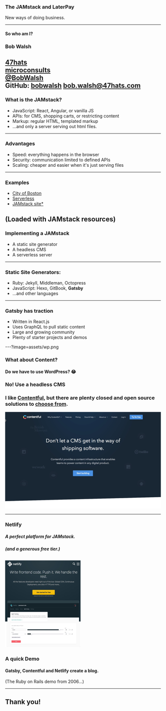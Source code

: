 ### The JAMstack and LaterPay 

New ways of doing business.

---
#### So who am I?

  ### Bob Walsh

  [47hats](https://47hats.com)<br/>
  [microconsults](https://microconsults.com)<br/>
  [@BobWalsh](https://twitter.com/BobWalsh)<br/>
  GitHub: [bobwalsh](https://github.com/BobWalsh)
  [bob.walsh@47hats.com](mailto:bob.walsh@47hats.com)
---

### What is the JAMstack?

- JavaScript: React, Angular, or vanilla JS
- APIs: for CMS, shopping carts, or restricting content
- Markup: regular HTML, templated markup
- ...and only a server serving out html files.

---
### Advantages

- Speed: everything happens in the browser
- Security: communication limited to defined APIs
- Scaling: cheaper and easier when it's just serving files
---

### Examples

- [City of Boston](https://budget.boston.gov/)
- [Serverless](https://serverless.com/)
- [JAMstack site*](https://jamstack.org/)

(Loaded with JAMstack resources)
---

### Implementing a JAMstack

- A static site generator
- A headless CMS
- A serverless server

---
### Static Site Generators:

- Ruby: Jekyll, Middleman, Octopress
- JavaScript: Hexo, GitBook, **Gatsby**
- ...and other languages

---
### Gatsby has traction

- Written in React.js
- Uses GraphQL to pull static content
- Large and growing community
- Plenty of starter projects and demos

---?image=assets/wp.png

### What about Content?

#### Do we have to use WordPress? 😂

### No! Use a headless CMS

### I like [Contentful](https://www.contentful.com/), but there are plenty closed and open source solutions to [choose from](https://headlesscms.org/).

![Logo](assets/contentful.png)

---
### Netlify

##### A perfect platform for JAMstack.

##### (and a generous free tier.)

![Logo](assets/netlify.png)
---
### A quick Demo

#### Gatsby, Contentful and Netlify create a blog.

(The Ruby on Rails demo from 2006...)

---
## Thank you!
